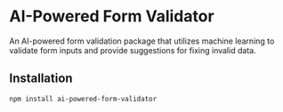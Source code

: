 # AI-Powered Form Validator

An AI-powered form validation package that utilizes machine learning to validate form inputs and provide suggestions for fixing invalid data.

## Installation

```bash
npm install ai-powered-form-validator
```
